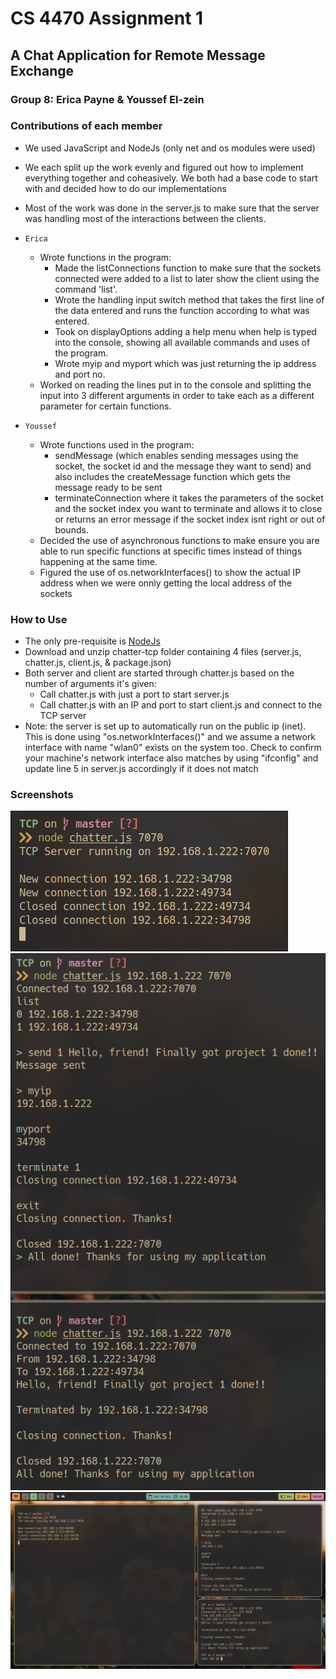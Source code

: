 # CS 4470 Assignment 1

## A Chat Application for Remote Message Exchange

### Group 8: Erica Payne & Youssef El-zein

### Contributions of each member

-   We used JavaScript and NodeJs (only net and os modules were used)
-   We each split up the work evenly and figured out how to implement everything together and coheasively. We both had a base code to start with and decided how to do our implementations
-   Most of the work was done in the server.js to make sure that the server was handling most of the interactions between the clients.

-   `Erica`

    -   Wrote functions in the program:
        -   Made the listConnections function to make sure that the sockets connected were added to a list to later show the client using the command 'list'.
        -   Wrote the handling input switch method that takes the first line of the data entered and runs the function according to what was entered.
        -   Took on displayOptions adding a help menu when help is typed into the console, showing all available commands and uses of the program.
        -   Wrote myip and myport which was just returning the ip address and port no.
    -   Worked on reading the lines put in to the console and splitting the input into 3 different arguments in order to take each as a different parameter for certain functions.

-   `Youssef`
    -   Wrote functions used in the program:
        -   sendMessage (which enables sending messages using the socket, the socket id and the message they want to send) and also includes the createMessage function which gets the message ready to be sent
        -   terminateConnection where it takes the parameters of the socket and the socket index you want to terminate and allows it to close or returns an error message if the socket index isnt right or out of bounds.
    -   Decided the use of asynchronous functions to make ensure you are able to run specific functions at specific times instead of things happening at the same time.
    -   Figured the use of os.networkInterfaces() to show the actual IP address when we were onnly getting the local address of the sockets

### How to Use

-   The only pre-requisite is [NodeJs](https://nodejs.org/en)
-   Download and unzip chatter-tcp folder containing 4 files (server.js, chatter.js, client.js, & package.json)
-   Both server and client are started through chatter.js based on the number of arguments it's given:
    -   Call chatter.js with just a port to start server.js
    -   Call chatter.js with an IP and port to start client.js and connect to the TCP server
-   Note: the server is set up to automatically run on the public ip (inet). This is done using "os.networkInterfaces()" and we assume a network interface with name "wlan0" exists on the system too. Check to confirm your machine's network interface also matches by using "ifconfig" and update line 5 in server.js accordingly if it does not match

### Screenshots

![](./screenshots/server.png)
![](./screenshots/clients.png)
![](./screenshots/full.png)
